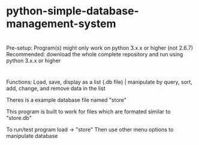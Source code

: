 # python-simple-database-management-system

#
Pre-setup:
Program(s) might only work on python 3.x.x or higher (not 2.6.7)
Recommended: download the whole complete repository and run using python 3.x.x or higher 

#
Functions:
Load, save, display as a list (.db file) | manipulate by query, sort, add, change, and remove data in the list

Theres is a example database file named "store"

This program is built to work for files which are formated similar to "store.db"

To run/test program 
load -> "store"
Then use other menu options to manipulate database
